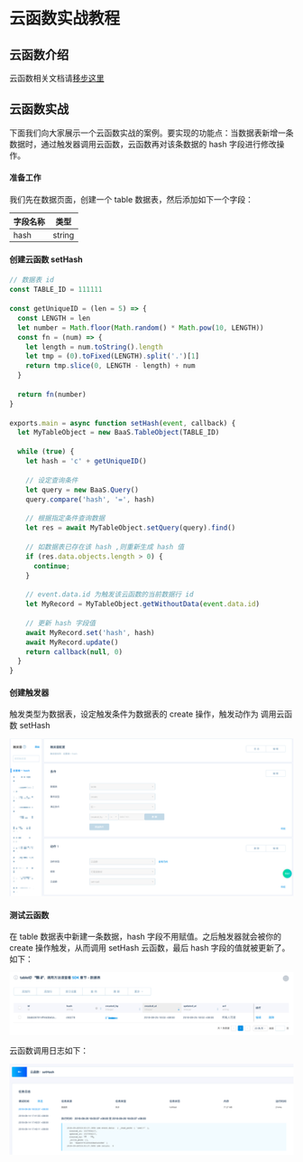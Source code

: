 # 云函数实战教程

## 云函数介绍

云函数相关文档请[移步这里](/dashboard/cloud-function.md)

## 云函数实战

下面我们向大家展示一个云函数实战的案例。要实现的功能点：当数据表新增一条数据时，通过触发器调用云函数，云函数再对该条数据的 hash 字段进行修改操作。

#### 准备工作
我们先在数据页面，创建一个 table 数据表，然后添加如下一个字段：

| 字段名称 | 类型     |
|------|--------|
| hash | string |

#### 创建云函数 setHash

```javascript
// 数据表 id
const TABLE_ID = 111111

const getUniqueID = (len = 5) => {
  const LENGTH = len
  let number = Math.floor(Math.random() * Math.pow(10, LENGTH))
  const fn = (num) => {
    let length = num.toString().length
    let tmp = (0).toFixed(LENGTH).split('.')[1]
    return tmp.slice(0, LENGTH - length) + num
  }

  return fn(number)
}

exports.main = async function setHash(event, callback) {
  let MyTableObject = new BaaS.TableObject(TABLE_ID)

  while (true) {
    let hash = 'c' + getUniqueID()

    // 设定查询条件
    let query = new BaaS.Query()
    query.compare('hash', '=', hash)

    // 根据指定条件查询数据
    let res = await MyTableObject.setQuery(query).find()

    // 如数据表已存在该 hash ,则重新生成 hash 值
    if (res.data.objects.length > 0) {
      continue;
    }
    
    // event.data.id 为触发该云函数的当前数据行 id
    let MyRecord = MyTableObject.getWithoutData(event.data.id)

    // 更新 hash 字段值
    await MyRecord.set('hash', hash)
    await MyRecord.update()
    return callback(null, 0)
  }
}
```

#### 创建触发器

触发类型为数据表，设定触发条件为数据表的 create 操作，触发动作为 调用云函数 setHash

![触发器：设置唯一 hash](../../images/practice/cloud-function/WechatIMG2.png)

#### 测试云函数

在 table 数据表中新建一条数据，hash 字段不用赋值。之后触发器就会被你的 create 操作触发，从而调用 setHash 云函数，最后 hash 字段的值就被更新了。如下：

![数据表：新增一行](../../images/practice/cloud-function/WechatIMG3.png)

云函数调用日志如下：

![云函数：调用日志](../../images/practice/cloud-function/WechatIMG4.png)
